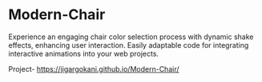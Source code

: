 # Modern-Chair
Experience an engaging chair color selection process with dynamic shake effects, enhancing user interaction. Easily adaptable code for integrating interactive animations into your web projects.

Project- https://jigargokani.github.io/Modern-Chair/
